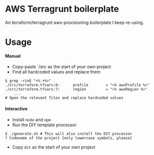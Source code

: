 # AWS Terragrunt boilerplate
An terraform/terragrunt aws-provisioning boilerplate I keep re-using.

# Usage
#### Manual
- Copy-paste `/src as the start of your own project
- Find all hardcoded values and replace them
```
$ grep -rinE "<%.+%>" .
./src/terraform.tfvars:6:      profile        = "<% awsProfile %>"
./src/terraform.tfvars:7:      region         = "<% awsRegion %>"
    ...
# Open the relevant files and replace hardcoded values
```

#### Interactive
- Install `node` and `npm`
- Run the DIY template processor
```
$ ./generate.sh # This will also install the DIY processor
? Codename of the project [only lowercase symbols, please] 
```
- Copy `dst` as the start of your own project